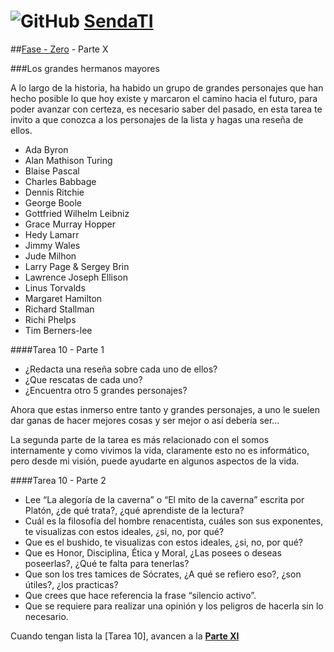 # ![GitHub](https://github.com/favicon.ico) [SendaTI](https://github.com/silverfox78/SendaTI)

##[Fase - Zero](https://github.com/silverfox78/SendaTI/tree/master/Fase%20-%200) - Parte X

###Los grandes hermanos mayores

A lo largo de la historia, ha habido un grupo de grandes personajes que han hecho posible lo que hoy existe y marcaron el camino hacia el futuro, para poder avanzar con certeza, es necesario saber del pasado, en esta tarea te invito a que conozca a los personajes de la lista y hagas una reseña de ellos.

* Ada Byron
* Alan Mathison Turing
* Blaise Pascal 
* Charles Babbage
* Dennis Ritchie
* George Boole 
* Gottfried Wilhelm Leibniz 
* Grace Murray Hopper
* Hedy Lamarr
* Jimmy Wales
* Jude Milhon
* Larry Page & Sergey Brin
* Lawrence Joseph Ellison
* Linus Torvalds
* Margaret Hamilton
* Richard Stallman
* Richi Phelps
* Tim Berners-lee

####Tarea 10 - Parte 1
* ¿Redacta una reseña sobre cada uno de ellos?
* ¿Que rescatas de cada uno?
* ¿Encuentra otro 5 grandes personajes?

Ahora que estas inmerso entre tanto y grandes personajes, a uno le suelen dar ganas de hacer mejores cosas y ser mejor o así debería ser…

La segunda parte de la tarea es más relacionado con el somos internamente y como vivimos la vida, claramente esto no es informático, pero desde mi visión, puede ayudarte en algunos aspectos de la vida.

####Tarea 10 - Parte 2
* Lee “La alegoría de la caverna” o “El mito de la caverna” escrita por Platón, ¿de qué trata?, ¿qué aprendiste de la lectura? 
* Cuál es la filosofía del hombre renacentista, cuáles son sus exponentes, te visualizas con estos ideales, ¿si, no, por qué?
* Que es el bushido, te visualizas con estos ideales, ¿si, no, por qué?
* Que es Honor, Disciplina, Ética y Moral, ¿Las posees o deseas poseerlas?, ¿Qué te falta para tenerlas?
* Que son los tres tamices de Sócrates, ¿A qué se refiero eso?,  ¿son útiles?, ¿los practicas?
* Que crees que hace referencia la frase “silencio activo”.
* Que se requiere para realizar una opinión y los peligros de hacerla sin lo necesario.


Cuando tengan lista la [Tarea 10], avancen a la **[Parte XI](https://github.com/silverfox78/SendaTI/tree/master/Fase%20-%200/Parte11.md)**